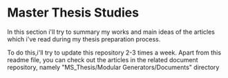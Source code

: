# Master Thesis Studies

In this section i'll try to summary my works and main ideas of the articles which i've read during my thesis preparation process.

To do this,i'll try to update this repository 2-3 times a week. Apart from this readme file, 
you can check out the articles in the related document repository, namely "MS_Thesis/Modular Generators/Documents" directory


